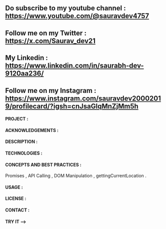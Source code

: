 ## Do subscribe to my youtube channel : https://www.youtube.com/@sauravdev4757
## Follow me on my Twitter : https://x.com/Saurav_dev21
## My Linkedin : https://www.linkedin.com/in/saurabh-dev-9120aa236/
## Follow me on my Instagram : https://www.instagram.com/sauravdev20002019/profilecard/?igsh=cnJsaGlqMnZjMm5h

#### PROJECT : 


#### ACKNOWLEDGEMENTS :


#### DESCRIPTION :

#### TECHNOLOGIES :

#### CONCEPTS AND BEST PRACTICES :
Promises , API Calling , DOM Manipulation , gettingCurrentLocation .

#### USAGE :
#### LICENSE :
#### CONTACT :
#### TRY IT -->

